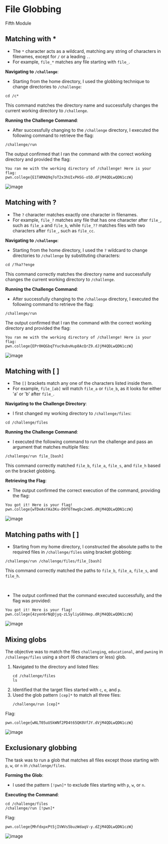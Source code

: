 # File Globbing

Fifth Module

## Matching with *


   - The `*` character acts as a wildcard, matching any string of characters in filenames, except for `/` or a leading `.`.
   - For example, `file_*` matches any file starting with `file_`.

 **Navigating to `/challenge`**:
   - Starting from the home directory, I used the globbing technique to change directories to `/challenge`:
   ```
   cd /c*
   ```
   This command matches the directory name and successfully changes the current working directory to `/challenge`.

 **Running the Challenge Command**:
   - After successfully changing to the `/challenge` directory, I executed the following command to retrieve the flag:
   ```
   /challenge/run
   ```
   The output confirmed that I ran the command with the correct working directory and provided the flag:
   ```
   You ran me with the working directory of /challenge! Here is your flag:
   pwn.college{E1TAMAQ9q7oT2x3hUIxPHSG-o5D.dFjM4QDLwQDN1czW}
   ```
![image](https://github.com/user-attachments/assets/bddbd621-4ac5-4e6a-a6e4-d72513e7aaf1)

## Matching with ?

   - The `?` character matches exactly one character in filenames.
   - For example, `file_?` matches any file that has one character after `file_`, such as `file_a` and `file_b`, while `file_??` matches files with two characters after `file_`, such as `file_cc`.

 **Navigating to `/challenge`**:
   - Starting from the home directory, I used the `?` wildcard to change directories to `/challenge` by substituting characters:
   ```
   cd /?ha??enge
   ```
   This command correctly matches the directory name and successfully changes the current working directory to `/challenge`.

 **Running the Challenge Command**:
   - After successfully changing to the `/challenge` directory, I executed the following command to retrieve the flag:
   ```
   /challenge/run
   ```
   The output confirmed that I ran the command with the correct working directory and provided the flag:
   ```
   You ran me with the working directory of /challenge! Here is your flag:
   pwn.college{EPr0HQGbqTYuc9ubvHup8AcQrZ9.dJjM4QDLwQDN1czW}
   ```

![image](https://github.com/user-attachments/assets/56596df5-793c-4021-8865-2373ad9074ab)

## Matching with [ ]

   - The `[]` brackets match any one of the characters listed inside them.
   - For example, `file_[ab]` will match `file_a` or `file_b`, as it looks for either 'a' or 'b' after `file_`.

 **Navigating to the Challenge Directory**:
   - I first changed my working directory to `/challenge/files`:
   ```
   cd /challenge/files
   ```

 **Running the Challenge Command**:
   - I executed the following command to run the challenge and pass an argument that matches multiple files:
   ```
   /challenge/run file_[bash]
   ```
   This command correctly matched `file_b`, `file_a`, `file_s`, and `file_h` based on the bracket globbing.

 **Retrieving the Flag**:
   - The output confirmed the correct execution of the command, providing the flag:
   ```
   You got it! Here is your flag!
   pwn.college{wTDeAsYAa3Ku-D9f6Tmwgbc2eW5.dNjM4QDLwQDN1czW}
   ```

![image](https://github.com/user-attachments/assets/f74f24e7-3634-46da-9ebe-b92a443d8509)


## Matching paths with [ ]

   - Starting from my home directory, I constructed the absolute paths to the required files in `/challenge/files` using bracket globbing:
   ```
   /challenge/run /challenge/files/file_[bash]
   ```
   This command correctly matched the paths to `file_b`, `file_a`, `file_s`, and `file_h`.
   
<br>

   - The output confirmed that the command executed successfully, and the flag was provided:
   ```
   You got it! Here is your flag!
   pwn.college{4zyen6rNqDjyq-zLSyliyG8Vmep.dRjM4QDLwQDN1czW}
   ```

![image](https://github.com/user-attachments/assets/a060e31b-c05e-447e-a19e-95a69ad3664d)



## Mixing globs
The objective was to match the files `challenging`, `educational`, and `pwning` in `/challenge/files` using a short (6 characters or less) glob.

1. Navigated to the directory and listed files:
   ```
   cd /challenge/files
   ls
   ```
2. Identified that the target files started with `c`, `e`, and `p`.
3. Used the glob pattern `[cep]*` to match all three files:
   ```
   /challenge/run [cep]*
   ```

 Flag:
```
pwn.college{wNLT05uUSkWNf2PD4t65QK0VfJY.dVjM4QDLwQDN1czW}
```



![image](https://github.com/user-attachments/assets/fad219c1-9d38-449d-b385-f3402bfacb5d)

## Exclusionary globbing

The task was to run a glob that matches all files except those starting with `p`, `w`, or `n` in `/challenge/files`.


 **Forming the Glob**: 
   - I used the pattern `[!pwn]*` to exclude files starting with `p`, `w`, or `n`.

 **Executing the Command**:
   ```
   cd /challenge/files
   /challenge/run [!pwn]*
   ```

Flag:
```
pwn.college{MhfdxpxPt5jIVWVs5buzWdaqV-y.dZjM4QDLwQDN1czW}
```


![image](https://github.com/user-attachments/assets/84cb04ac-f9a5-4aba-b8b7-d78504bb954a)



